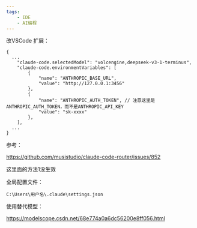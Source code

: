 ```yaml
---
tags:
    - IDE
    - AI编程
---
```


改VSCode 扩展：

```
{
  ...
    "claude-code.selectedModel": "volcengine,deepseek-v3-1-terminus",
    "claude-code.environmentVariables": [
        {
            "name": "ANTHROPIC_BASE_URL",
            "value": "http://127.0.0.1:3456"
        },
        {
            "name": "ANTHROPIC_AUTH_TOKEN", // 注意这里是ANTHROPIC_AUTH_TOKEN，而不是ANTHROPIC_API_KEY
            "value": "sk-xxxx"
        },
    ],
  ...
}
```

参考：

https://github.com/musistudio/claude-code-router/issues/852

这里面的方法1没生效



全局配置文件：

```
C:\Users\用户名\.claude\settings.json
```



使用替代模型：

https://modelscope.csdn.net/68e774a0a6dc56200e8ff056.html